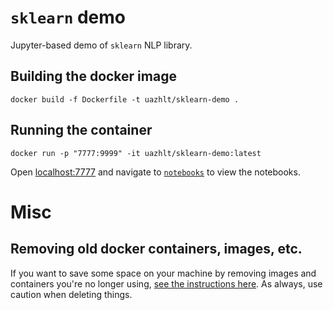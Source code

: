 # `sklearn` demo

Jupyter-based demo of `sklearn` NLP library.

## Building the docker image

```
docker build -f Dockerfile -t uazhlt/sklearn-demo .
```

## Running the container

```
docker run -p "7777:9999" -it uazhlt/sklearn-demo:latest
```

Open [localhost:7777](http://localhost:7777) and navigate to [`notebooks`](http://localhost:7777/tree/notebooks) to view the notebooks.

# Misc

## Removing old docker containers, images, etc.

If you want to save some space on your machine by removing images and containers you're no longer using, [see the instructions here](https://docs.docker.com/config/pruning/).  As always, use caution when deleting things.
